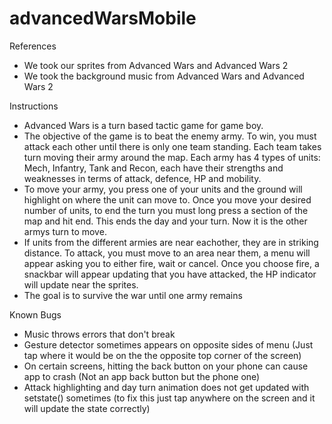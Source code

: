 # advancedWarsMobile

References 
  - We took our sprites from Advanced Wars and Advanced Wars 2
  - We took the background music from Advanced Wars and Advanced Wars 2

Instructions
  - Advanced Wars is a turn based tactic game for game boy. 
  - The objective of the game is to beat the enemy army. To win, you must attack each other until there is only one team standing. Each team takes turn moving their army around the map. Each army has 4 types of units: Mech, Infantry, Tank and Recon, each have their strengths and weaknesses in terms of attack, defence, HP and mobility. 
  - To move your army, you press one of your units and the ground will highlight on where the unit can move to. Once you move your desired number of units, to end the turn you must long press a section of the map and hit end. This ends the day and your turn. Now it is the other armys turn to move. 
  - If units from the different armies are near eachother, they are in striking distance. To attack, you must move to an area near them, a menu will appear asking you to either fire, wait or cancel. Once you choose fire, a snackbar will appear updating that you have attacked, the HP indicator will update near the sprites. 
  - The goal is to survive the war until one army remains

Known Bugs
  - Music throws errors that don't break
  - Gesture detector sometimes appears on opposite sides of menu (Just tap where it would be on the the opposite top corner of the screen)
  - On certain screens, hitting the back button on your phone can cause app to crash (Not an app back button but the phone one)
  - Attack highlighting and day turn animation does not get updated with setstate() sometimes (to fix this just tap anywhere on the screen and it will update the state correctly)

